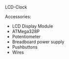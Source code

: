 LCD-Clock

Accessories:
- LCD Display Module
- ATMega328P
- Potentiometer
- Breadboard power supply
- Pushbuttons
- Wires

